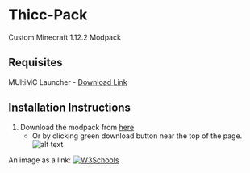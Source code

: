 # Thicc-Pack
Custom Minecraft 1.12.2 Modpack
## Requisites
MUltiMC Launcher - [Download Link](https://multimc.org/#Download)

## Installation Instructions
1. Download the modpack from [here](https://github.com/PsychoEliteNZ/Thicc-Pack/archive/master.zip)
    * Or by clicking green download button near the top of the page. ![alt text][logo]
    
An image as a link: <a href="https://www.google.com"><img border="0" alt="W3Schools" src="https://i.imgur.com/OWChfrV.png"></a>

[logo]: https://i.imgur.com/OWChfrV.png "icon"
